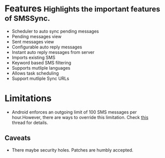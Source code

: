 <div class="page-header">
    <h1>Features <small>Highlights the important features of SMSSync.</small></h1>
</div>

* Scheduler to auto sync pending messages
* Pending messages view
* Sent messages view
* Configurable auto reply messages
* Instant auto reply messages from server
* Imports existing SMS
* Keyword based SMS filtering
* Supports mutliple languages
* Allows task scheduling
* Support mutliple Sync URLs

# Limitations

* Android enforces an outgoing limit of 100 SMS messages per hour.However, there are ways to override this limitation. Check [this](http://www.xda-developers.com/android/increase-the-sms-limit-on-android) thread for details.

## Caveats
* There maybe security holes. Patches are humbly accepted.

